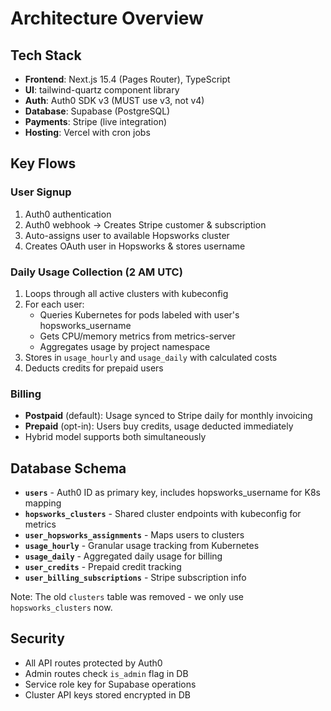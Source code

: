 # Architecture Overview

## Tech Stack
- **Frontend**: Next.js 15.4 (Pages Router), TypeScript
- **UI**: tailwind-quartz component library
- **Auth**: Auth0 SDK v3 (MUST use v3, not v4)
- **Database**: Supabase (PostgreSQL)
- **Payments**: Stripe (live integration)
- **Hosting**: Vercel with cron jobs

## Key Flows

### User Signup
1. Auth0 authentication
2. Auth0 webhook → Creates Stripe customer & subscription
3. Auto-assigns user to available Hopsworks cluster
4. Creates OAuth user in Hopsworks & stores username

### Daily Usage Collection (2 AM UTC)
1. Loops through all active clusters with kubeconfig
2. For each user:
   - Queries Kubernetes for pods labeled with user's hopsworks_username
   - Gets CPU/memory metrics from metrics-server
   - Aggregates usage by project namespace
3. Stores in `usage_hourly` and `usage_daily` with calculated costs
4. Deducts credits for prepaid users

### Billing
- **Postpaid** (default): Usage synced to Stripe daily for monthly invoicing
- **Prepaid** (opt-in): Users buy credits, usage deducted immediately
- Hybrid model supports both simultaneously

## Database Schema
- **`users`** - Auth0 ID as primary key, includes hopsworks_username for K8s mapping
- **`hopsworks_clusters`** - Shared cluster endpoints with kubeconfig for metrics
- **`user_hopsworks_assignments`** - Maps users to clusters
- **`usage_hourly`** - Granular usage tracking from Kubernetes
- **`usage_daily`** - Aggregated daily usage for billing
- **`user_credits`** - Prepaid credit tracking
- **`user_billing_subscriptions`** - Stripe subscription info

Note: The old `clusters` table was removed - we only use `hopsworks_clusters` now.

## Security
- All API routes protected by Auth0
- Admin routes check `is_admin` flag in DB
- Service role key for Supabase operations
- Cluster API keys stored encrypted in DB